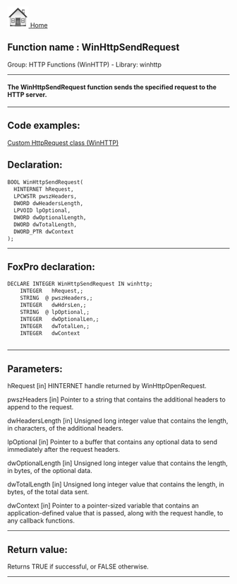 [<img src="../../images/home.png"> Home ](https://github.com/VFPX/Win32API)  

## Function name : WinHttpSendRequest
Group: HTTP Functions (WinHTTP) - Library: winhttp    
***  


#### The WinHttpSendRequest function sends the specified request to the HTTP server.
***  


## Code examples:
[Custom HttpRequest class (WinHTTP)](../../samples/sample_397.md)  

## Declaration:
```foxpro  
BOOL WinHttpSendRequest(
  HINTERNET hRequest,
  LPCWSTR pwszHeaders,
  DWORD dwHeadersLength,
  LPVOID lpOptional,
  DWORD dwOptionalLength,
  DWORD dwTotalLength,
  DWORD_PTR dwContext
);  
```  
***  


## FoxPro declaration:
```foxpro  
DECLARE INTEGER WinHttpSendRequest IN winhttp;
	INTEGER   hRequest,;
	STRING  @ pwszHeaders,;
	INTEGER   dwHdrsLen,;
	STRING  @ lpOptional,;
	INTEGER   dwOptionalLen,;
	INTEGER   dwTotalLen,;
	INTEGER   dwContext
  
```  
***  


## Parameters:
hRequest 
[in] HINTERNET handle returned by WinHttpOpenRequest. 

pwszHeaders 
[in] Pointer to a string that contains the additional headers to append to the request.

dwHeadersLength 
[in] Unsigned long integer value that contains the length, in characters, of the additional headers.

lpOptional 
[in] Pointer to a buffer that contains any optional data to send immediately after the request headers. 

dwOptionalLength 
[in] Unsigned long integer value that contains the length, in bytes, of the optional data.

dwTotalLength 
[in] Unsigned long integer value that contains the length, in bytes, of the total data sent. 

dwContext 
[in] Pointer to a pointer-sized variable that contains an application-defined value that is passed, along with the request handle, to any callback functions.   
***  


## Return value:
Returns TRUE if successful, or FALSE otherwise.  
***  

